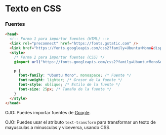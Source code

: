 # Texto en CSS

### Fuentes

```html
<head>
  <!-- Forma 1 para importar fuentes (HTML) -->
  <link rel="preconnect" href="https://fonts.gstatic.com" />
  <link href="https://fonts.googleapis.com/css2?family=Ubuntu+Mono&display=swap" rel="stylesheet" />
  <style>
    /* Forma 2 para importar fuentes (CSS) */
    @import url("https://fonts.googleapis.com/css2?family=Ubuntu+Mono&display=swap");

    p {
      font-family: "Ubuntu Mono", monospace; /* Fuente */
      font-weight: lighter; /* Grosor de la fuente */
      font-style: oblique; /* Estilo de la fuente */
      font-size: 25px; /* Tamaño de la fuente */
    }
  </style>
</head>
```
OJO: Puedes importar fuentes de [Google](https://fonts.google.com/).

OJO: Puedes usar el atributo `text-transform` para transformar un texto de mayusculas a minusculas y viceversa, usando CSS.